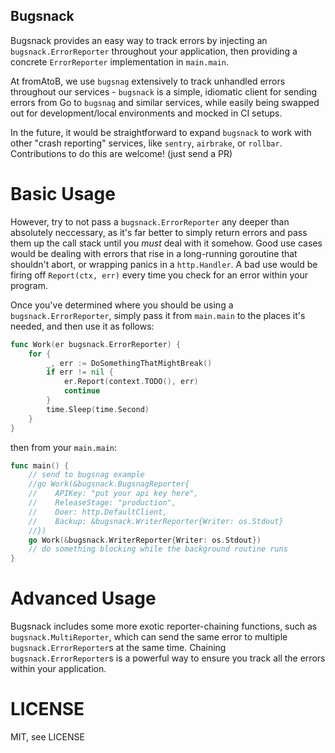 Bugsnack
-----

Bugsnack provides an easy way to track errors by injecting an
`bugsnack.ErrorReporter` throughout your application, then 
providing a concrete `ErrorReporter` implementation in `main.main`.

At fromAtoB, we use `bugsnag` extensively to track unhandled errors 
throughout our services - `bugsnack` is a simple, idiomatic client for 
sending errors from Go to `bugsnag` and similar services, while easily
being swapped out for development/local environments and mocked in 
CI setups.

In the future, it would be straightforward to expand `bugsnack` to work
with other "crash reporting" services, like `sentry`, `airbrake`, or `rollbar`.
Contributions to do this are welcome! (just send a PR)

# Basic Usage

However, try to not pass a `bugsnack.ErrorReporter` any deeper than absolutely
neccessary, as it's far better to simply return errors and pass them 
up the call stack until you *must* deal with it somehow. Good use cases would be
dealing with errors that rise in a long-running goroutine that shouldn't abort, or 
wrapping panics in a `http.Handler`. A bad use would be firing off `Report(ctx, err)` 
every time you check for an error within your program.

Once you've determined where you should be using a `bugsnack.ErrorReporter`, simply
pass it from `main.main` to the places it's needed, and then use it as follows:

```go
func Work(er bugsnack.ErrorReporter) {
    for {
        _, err := DoSomethingThatMightBreak()
        if err != nil {
            er.Report(context.TODO(), err)
            continue
        }
        time.Sleep(time.Second)
    }
}
```

then from your `main.main`:

```go
func main() {
    // send to bugsnag example
    //go Work(&bugsnack.BugsnagReporter{
    //    APIKey: "put your api key here",
    //    ReleaseStage: "production",
    //    Doer: http.DefaultClient,
    //    Backup: &bugsnack.WriterReporter{Writer: os.Stdout}
    //})
    go Work(&bugsnack.WriterReporter{Writer: os.Stdout})
    // do something blocking while the background routine runs
}
```

# Advanced Usage

Bugsnack includes some more exotic reporter-chaining functions, such as 
`bugsnack.MultiReporter`, which can send the same error to multiple 
`bugsnack.ErrorReporter`s at the same time. Chaining `bugsnack.ErrorReporter`s 
is a powerful way to ensure you track all the errors within your application.

# LICENSE

MIT, see LICENSE
